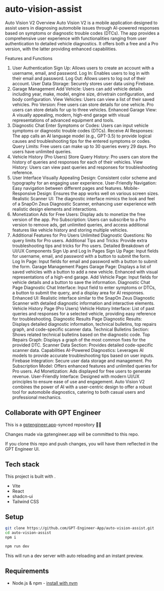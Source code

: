 # auto-vision-assist

Auto Vision V2 Overview
Auto Vision V2 is a mobile application designed to assist users in diagnosing automobile issues through AI-powered responses based on symptoms or diagnostic trouble codes (DTCs). The app provides a comprehensive user experience with functionalities ranging from user authentication to detailed vehicle diagnostics. It offers both a free and a Pro version, with the latter providing enhanced capabilities.




Features and Functions
1. User Authentication
Sign Up: Allows users to create an account with a username, email, and password.
Log In: Enables users to log in with their email and password.
Log Out: Allows users to log out of their account.
User Data Storage: Securely stores user data using Firebase.
2. Garage Management
Add Vehicle: Users can add vehicle details including year, make, model, engine size, drivetrain configuration, and body configuration.
View Vehicles: Users can view a list of their saved vehicles.
Pro Version:
Free users can store details for one vehicle.
Pro users can store details for up to three vehicles.
Enhanced Garage View: A visually appealing, modern, high-end garage with visual representations of advanced equipment and tools.
3. Diagnostic Chat
Enter Symptoms or Codes: Users can input vehicle symptoms or diagnostic trouble codes (DTCs).
Receive AI Responses: The app calls an AI language model (e.g., GPT-3.5) to provide logical causes and troubleshooting tips for the entered symptoms or codes.
Query Limits:
Free users can make up to 30 queries every 29 days.
Pro users have unlimited queries.
4. Vehicle History (Pro Users)
Store Query History: Pro users can store the history of queries and responses for each of their vehicles.
View History: Users can view past queries and responses for troubleshooting reference.
5. User Interface
Visually Appealing Design: Consistent color scheme and typography for an engaging user experience.
User-Friendly Navigation: Easy navigation between different pages and features.
Mobile-Responsive Design: Ensures the app works well on various screen sizes.
Realistic Scanner UI: The diagnostic interface mimics the look and feel of a SnapOn Zeus Diagnostic Scanner, enhancing user experience with realistic design elements and interactions.
6. Monetization
Ads for Free Users: Display ads to monetize the free version of the app.
Pro Subscription: Users can subscribe to a Pro version to remove ads, get unlimited queries, and access additional features like vehicle history and storing multiple vehicles.
7. Additional Features for Pro Users
Unlimited Diagnostic Questions: No query limits for Pro users.
Additional Tips and Tricks: Provide extra troubleshooting tips and tricks for Pro users.
Detailed Breakdown of UI/UX Components
Sign Up and Log In Pages
Sign Up Page: Input fields for username, email, and password with a button to submit the form.
Log In Page: Input fields for email and password with a button to submit the form.
Garage Management Pages
Garage Page: Displays a list of saved vehicles with a button to add a new vehicle. Enhanced with visual representations of a high-end garage.
Add Vehicle Page: Input fields for vehicle details and a button to save the information.
Diagnostic Chat Page
Diagnostic Chat Interface: Input field to enter symptoms or DTCs, a button to submit the query, and a display area for AI responses.
Enhanced UI: Realistic interface similar to the SnapOn Zeus Diagnostic Scanner with detailed diagnostic information and interactive elements.
Vehicle History Page (Pro Users)
Vehicle History Interface: List of past queries and responses for a selected vehicle, providing easy reference for troubleshooting.
Diagnostic Results Page
Diagnostic Results: Displays detailed diagnostic information, technical bulletins, top repairs graph, and code-specific scanner data.
Technical Bulletins Section: Shows related technical bulletins based on the diagnostic code.
Top Repairs Graph: Displays a graph of the most common fixes for the provided DTC.
Scanner Data Section: Provides detailed code-specific scanner data.
Capabilities
AI-Powered Diagnostics: Leverages AI models to provide accurate troubleshooting tips based on user inputs.
Firebase Integration: Secure user data storage and management.
Pro Subscription Model: Offers enhanced features and unlimited queries for Pro users.
Ad Monetization: Ads displayed for free users to generate revenue.
User-Friendly Interface: Designed with modern UI/UX principles to ensure ease of use and engagement.
Auto Vision V2 combines the power of AI with a user-centric design to offer a robust tool for automobile diagnostics, catering to both casual users and professional mechanics.

## Collaborate with GPT Engineer

This is a [gptengineer.app](https://gptengineer.app)-synced repository 🌟🤖

Changes made via gptengineer.app will be committed to this repo.

If you clone this repo and push changes, you will have them reflected in the GPT Engineer UI.

## Tech stack

This project is built with .

- Vite
- React
- shadcn-ui
- Tailwind CSS

## Setup

```sh
git clone https://github.com/GPT-Engineer-App/auto-vision-assist.git
cd auto-vision-assist
npm i
```

```sh
npm run dev
```

This will run a dev server with auto reloading and an instant preview.

## Requirements

- Node.js & npm - [install with nvm](https://github.com/nvm-sh/nvm#installing-and-updating)
